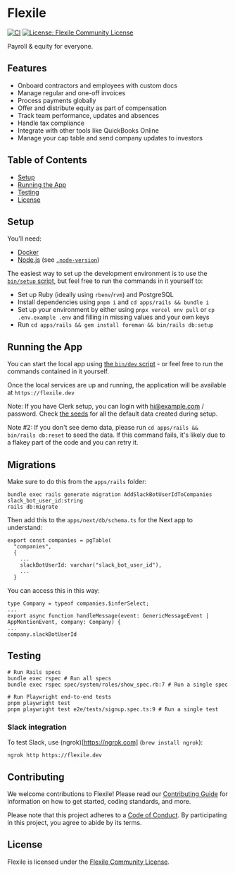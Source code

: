 # Flexile

[![CI](https://github.com/antiwork/flexile/actions/workflows/ci.yml/badge.svg?branch=main)](https://github.com/antiwork/flexile/actions/workflows/ci.yml?query=branch%3Amain)
[![License: Flexile Community License](https://img.shields.io/badge/License-Flexile%20Community-blue.svg)](https://github.com/antiwork/flexile/blob/main/LICENSE.md)

Payroll & equity for everyone.

## Features

- Onboard contractors and employees with custom docs
- Manage regular and one-off invoices
- Process payments globally
- Offer and distribute equity as part of compensation
- Track team performance, updates and absences
- Handle tax compliance
- Integrate with other tools like QuickBooks Online
- Manage your cap table and send company updates to investors

## Table of Contents

- [Setup](#setup)
- [Running the App](#running-the-app)
- [Testing](#testing)
- [License](#license)

## Setup

You'll need:

- [Docker](https://docs.docker.com/desktop/)
- [Node.js](https://nodejs.org/en/download) (see [`.node-version`](.node-version))

The easiest way to set up the development environment is to use the [`bin/setup` script](bin/setup), but feel free to run the commands in it yourself to:

- Set up Ruby (ideally using `rbenv`/`rvm`) and PostgreSQL
- Install dependencies using `pnpm i` and `cd apps/rails && bundle i`
- Set up your environment by either using `pnpx vercel env pull` or `cp .env.example .env` and filling in missing values and your own keys
- Run `cd apps/rails && gem install foreman && bin/rails db:setup`

## Running the App

You can start the local app using [the `bin/dev` script](bin/dev) - or feel free to run the commands contained in it yourself.

Once the local services are up and running, the application will be available at `https://flexile.dev`

Note: If you have Clerk setup, you can login with hi@example.com / password. Check [the seeds](apps/rails/config/data/seed_templates/gumroad.json) for all the default data created during setup.

Note #2: If you don't see demo data, please run `cd apps/rails && bin/rails db:reset` to seed the data. If this command fails, it's likely due to a flakey part of the code and you can retry it.

## Migrations

Make sure to do this from the `apps/rails` folder:

```
bundle exec rails generate migration AddSlackBotUserIdToCompanies slack_bot_user_id:string
rails db:migrate
```

Then add this to the `apps/next/db/schema.ts` for the Next app to understand:

```
export const companies = pgTable(
  "companies",
  {
    ...
    slackBotUserId: varchar("slack_bot_user_id"),
    ...
  }
```

You can access this in this way:

```
type Company = typeof companies.$inferSelect;
...
export async function handleMessage(event: GenericMessageEvent | AppMentionEvent, company: Company) {
...
company.slackBotUserId
```

## Testing

```shell
# Run Rails specs
bundle exec rspec # Run all specs
bundle exec rspec spec/system/roles/show_spec.rb:7 # Run a single spec

# Run Playwright end-to-end tests
pnpm playwright test
pnpm playwright test e2e/tests/signup.spec.ts:9 # Run a single test
```

### Slack integration

To test Slack, use (ngrok)[https://ngrok.com] (`brew install ngrok`):

```
ngrok http https://flexile.dev
```

## Contributing

We welcome contributions to Flexile! Please read our [Contributing Guide](CONTRIBUTING.md) for information on how to get started, coding standards, and more.

Please note that this project adheres to a [Code of Conduct](CODE_OF_CONDUCT.md). By participating in this project, you agree to abide by its terms.

## License

Flexile is licensed under the [Flexile Community License](LICENSE.md).
